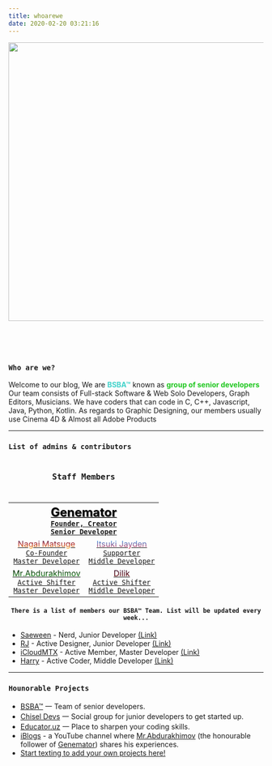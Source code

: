 ```yaml
---
title: whoarewe
date: 2020-02-20 03:21:16
---
```

<img class="hero-image" src="/img/drawcode.svg" style="padding-bottom: 2em;" height="550" width="550/">

<div class="my-links">
  <a class="gradient-text" href="https://github.com/bsba-team" target="_blank" rel="noopener"><span class=" iconfont icon-github"></span></a>
  <a class="gradient-text" href="https://t.me/iBlogs_community" target="_blank" rel="noopener"><span class=" iconfont icon-qzone"></span></a>
</div>

<style>
  .my-links {display: flex; justify-content: center; align-content: center; margin-top: 30px; width: 100%;}
  .my-links a {display: flex; color: #000; padding: 2px 10px;border-bottom:none !important;}
  .my-links a:after {display: none;}
  .my-links a:hover {backround: #ddd;}
  .my-links a span {font-size: 28px;}
  .hero-image {margin: 0 auto;}

  .dark-obsidian .article .main .content {
    padding: 0 6rem;
  }
  @media screen and (max-width: 1200px) {
    .dark-obsidian .article .main .content {
      padding: 0 0.5rem;
    }
  }
</style>

<h3 id="Who-am-I"><a href="#Who-am-I" class="headerlink" title="Who am I"></a><code>Who are we?</code></h3>

Welcome to our blog, We are <b style="color: #42d2ca">**BSBA™**</b> known as <b style="color: #20C720">**group of senior developers**</b>
Our team consists of Full-stack Software & Web Solo Developers, Graph Editors, Musicians. 
We have coders that can code in C, C++, Javascript, Java, Python, Kotlin.
As regards to Graphic Designing, our members usually use Cinema 4D & Almost all Adobe Products

<hr>

<h3 id="Admins"><a href="#Admins" class="headerlink" title="Admins"></a><code>List of admins & contributors</code></h3>

<table style="width:100%; text-align: center;">
  <caption style="padding-bottom: 10px"><h3><code>Staff Members</code></h3></caption>
  <tr>
    <th colspan="2">
      <a href="/genemator">
        <span style="color: #000; font-size: 150%; background-image: url(https://howdyho.net/media/images/bg/bg24.gif); text-shadow: 1px 1px 1px rgba(0,0,0,.5)!important; background-position: center center; background-size: cover; background-repeat: no-repeat;">Genemator</span><br><code>Founder, Creator</code><br><code>Senior Developer</code>
      </a>
    </th>
  </tr>
  <tr>
    <td>
      <a href="/nagaimatsuge">
        <span style="background: -webkit-linear-gradient(#1a2a6c, #b21f1f, #fdbb2d);   -webkit-background-clip: text; -webkit-text-fill-color: transparent;">Nagai Matsuge</span><br><code>Co-Founder</code><br><code>Master Developer</code>
      </a>
    </td>
    <td>
      <a href="/itsukijayden">
        <span style="background: -webkit-linear-gradient(#009FFF, #ec2F4B);   -webkit-background-clip: text; -webkit-text-fill-color: transparent;">Itsuki Jayden</span><br><code>Supporter</code><br><code>Middle Developer</code>
      </a>
    </td>
    </tr>
  <tr>
    <td>
      <a href="/mrabdurakhimov">
       <span style="background: -webkit-linear-gradient(#000000, #0f9b0f);   -webkit-background-clip: text; -webkit-text-fill-color: transparent;">Mr.Abdurakhimov</span><br><code>Active Shifter</code><br><code>Master Developer</code>
      </a>
    </td>
    <td>
      <a href="/dilik">
        <span style="background: -webkit-linear-gradient(#200122, #6f0000);   -webkit-background-clip: text; -webkit-text-fill-color: transparent;">Dilik</span>
        <br><code>Active Shifter</code><br><code>Middle Developer</code>
      </a>
    </td>
  </tr>
</table>

<h4 id="Members" style="text-align: center;"><a href="#Members" class="headerlink" title="Members"></a><code>There is a list of members our BSBA™ Team. List will be updated every week...</code></h4>

+ [Saeween](https://t.me/saeween) - Nerd, Junior Developer [(Link)](https://t.me/saeween)
+ [RJ](https://t.me/RasulRJ) - Active Designer, Junior Developer [(Link)](https://t.me/RasulRJ)
+ [iCloudMTX](https://t.me/iCloudMTX) - Active Member, Master Developer [(Link)](https://t.me/iCloudMTX)
+ [Harry](https://t.me/Yanliz28041310) - Active Coder, Middle Developer [(Link)](https://t.me/Yanliz28041310)


<hr>

<h3 id="Projects"><a href="#Projects" class="headerlink" title="Projects"></a><code>Hounorable Projects</code></h3>

- [BSBA™](https://bsba.uz) 一 Team of senior developers.
- [Chisel Devs](https://t.me/iblogs_community) 一 Social group for junior developers to get started up.
- [Educator.uz](https://educator.uz) 一 Place to sharpen your coding skills.
- [iBlogs](https://www.youtube.com/channel/UCLvAJjc5gvy_6QL2f-RRBuw) - a YouTube channel where [Mr.Abdurakhimov](/mrabdurakhimov) (the honourable follower of [Genemator](/genemator)) shares his experiences.
- [Start texting to add your own projects here!](https://t.me/bsba_group)


